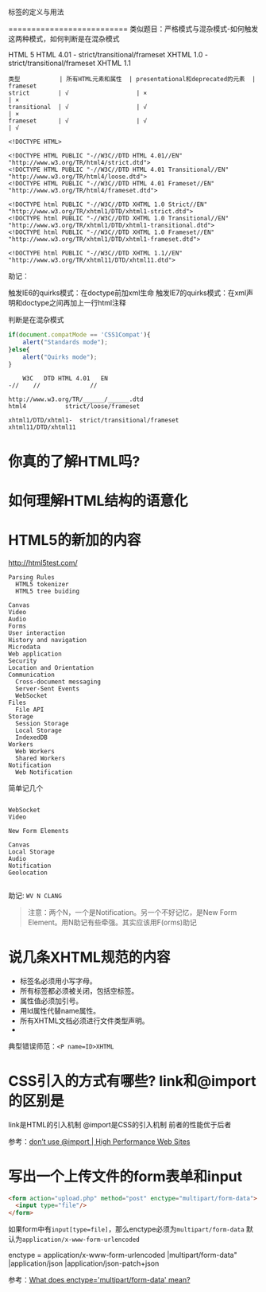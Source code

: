 <!DOCTYPE>标签的定义与用法
==========================
类似题目：严格模式与混杂模式-如何触发这两种模式，如何判断是在混杂模式

HTML 5
HTML 4.01 - strict/transitional/frameset
XHTML 1.0 - strict/transitional/frameset
XHTML 1.1
```
类型           | 所有HTML元素和属性  | presentational和deprecated的元素  | frameset
strict        | √                   | ×                                 | ×
transitional  | √                   | √                                 | ×
frameset      | √                   | √                                 | √
```

```
<!DOCTYPE HTML>

<!DOCTYPE HTML PUBLIC "-//W3C//DTD HTML 4.01//EN" "http://www.w3.org/TR/html4/strict.dtd">
<!DOCTYPE HTML PUBLIC "-//W3C//DTD HTML 4.01 Transitional//EN" "http://www.w3.org/TR/html4/loose.dtd">
<!DOCTYPE HTML PUBLIC "-//W3C//DTD HTML 4.01 Frameset//EN" "http://www.w3.org/TR/html4/frameset.dtd">

<!DOCTYPE html PUBLIC "-//W3C//DTD XHTML 1.0 Strict//EN" "http://www.w3.org/TR/xhtml1/DTD/xhtml1-strict.dtd">
<!DOCTYPE html PUBLIC "-//W3C//DTD XHTML 1.0 Transitional//EN" "http://www.w3.org/TR/xhtml1/DTD/xhtml1-transitional.dtd">
<!DOCTYPE html PUBLIC "-//W3C//DTD XHTML 1.0 Frameset//EN" "http://www.w3.org/TR/xhtml1/DTD/xhtml1-frameset.dtd">

<!DOCTYPE html PUBLIC "-//W3C//DTD XHTML 1.1//EN" "http://www.w3.org/TR/xhtml11/DTD/xhtml11.dtd">
```

助记：
<!DOCTYPE html PUBLIC "?" "?">

触发IE6的quirks模式：在doctype前加xml生命
触发IE7的quirks模式：在xml声明和doctype之间再加上一行html注释

判断是在混杂模式
```javascript
if(document.compatMode == 'CSS1Compat'){
    alert("Standards mode");
}else{
    alert("Quirks mode");
}
```

```
    W3C   DTD HTML 4.01   EN
-//    //              //
```

```
http://www.w3.org/TR/______/______.dtd
html4			strict/loose/frameset

xhtml1/DTD/xhtml1-	strict/transitional/frameset
xhtml11/DTD/xhtml11
```

你真的了解HTML吗?
=================

如何理解HTML结构的语意化
==========================

HTML5的新加的内容
================

http://html5test.com/

```
Parsing Rules
  HTML5 tokenizer
  HTML5 tree buiding

Canvas
Video
Audio
Forms
User interaction
History and navigation
Microdata
Web application
Security
Location and Orientation
Communication
  Cross-document messaging
  Server-Sent Events
  WebSocket
Files
  File API
Storage
  Session Storage
  Local Storage
  IndexedDB
Workers
  Web Workers
  Shared Workers
Notification
  Web Notification
```

简单记几个

```

WebSocket
Video

New Form Elements

Canvas
Local Storage
Audio
Notification
Geolocation


```

助记: `WV N CLANG`
> 注意：两个N，一个是Notification。另一个不好记忆，是New Form Element。用N助记有些牵强。其实应该用F(orms)助记

说几条XHTML规范的内容
=====================
 
* 标签名必须用小写字母。
* 所有标签都必须被关闭，包括空标签。
* 属性值必须加引号。
* 用Id属性代替name属性。
* 所有XHTML文档必须进行文件类型声明。
* 

典型错误师范：`<P name=ID>XHTML`


CSS引入的方式有哪些? link和@import的区别是
==========================================
link是HTML的引入机制
@import是CSS的引入机制
前者的性能优于后者

参考：[don’t use @import | High Performance Web Sites](http://www.stevesouders.com/blog/2009/04/09/dont-use-import/)

写出一个上传文件的form表单和input
=================================
```html
<form action="upload.php" method="post" enctype="multipart/form-data">
  <input type="file"/>
</form>
```

如果form中有`input[type=file]`，那么enctype必须为`multipart/form-data`
默认为`application/x-www-form-urlencoded`

enctype = application/x-www-form-urlencoded
    |multipart/form-data"
    |application/json
    |application/json-patch+json

参考：[What does enctype='multipart/form-data' mean?](http://stackoverflow.com/questions/4526273/what-does-enctype-multipart-form-data-mean)

